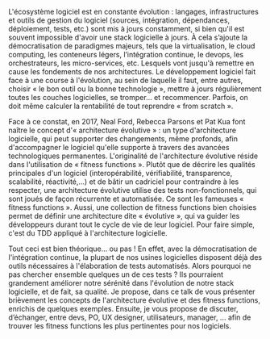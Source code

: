 L'écosystème logiciel est en constante évolution : langages, infrastructures et outils de gestion du logiciel (sources, intégration, dépendances, déploiement, tests, etc.) sont mis à jours constamment, si bien qu'il est souvent impossible d'avoir une stack logicielle à jours. À cela s’ajoute la démocratisation de paradigmes majeurs, tels que la virtualisation, le cloud computing, les conteneurs légers, l’intégration continue, le devops, les orchestrateurs, les micro-services, etc. Lesquels vont jusqu'à remettre en cause les fondements de nos architectures. Le développement logiciel fait face à une course à l'évolution, au sein de laquelle il faut, entre autres, choisir « le bon outil ou la bonne technologie », mettre à jours régulièrement toutes les couches logicielles, se tromper... et recommencer. Parfois, on doit même calculer la rentabilité de tout reprendre « from scratch ».

Face à ce constat, en 2017, Neal Ford, Rebecca Parsons et Pat Kua font naître le concept d'« architecture évolutive » : un type d'architecture logicielle, qui peut supporter des changements, même profonds, afin d'accompagner le logiciel qu'elle supporte à travers des avancées technologiques permanentes. L'originalité de l'architecture évolutive réside dans l'utilisation de « fitness functions ». Plutôt que de décrire les qualités principales d'un logiciel (interopérabilité, vérifiabilité, transparence, scalabilité, réactivité,...) et de bâtir un cadriciel pour contraindre à les respecter, une architecture évolutive utilise des tests non-fonctionnels, qui sont joués de façon récurrente et automatisée. Ce sont les fameuses « fitness functions ». Aussi, une collection de fitness functions bien choisies permet de définir une architecture dite « évolutive », qui va guider les développeurs durant tout le cycle de vie de leur logiciel. Pour faire simple, c'est du TDD appliqué à l'architecture logicielle.

Tout ceci est bien théorique... ou pas ! En effet, avec la démocratisation de l'intégration continue, la plupart de nos usines logicielles disposent déjà des outils nécessaires à l'élaboration de tests automatisés. Alors pourquoi ne pas chercher ensemble quelques un de ces tests ? Ils pourraient grandement améliorer notre sérénité dans l'évolution de notre stack logicielle, et de fait, sa qualité. Je propose, dans ce talk de vous présenter brièvement les concepts de l'architecture évolutive et des fitness functions, enrichis de quelques exemples. Ensuite, je vous propose de discuter, d’échanger, entre devs, PO, UX designer, utilisateurs, manager, ... afin de trouver les fitness functions les plus pertinentes pour nos logiciels.
